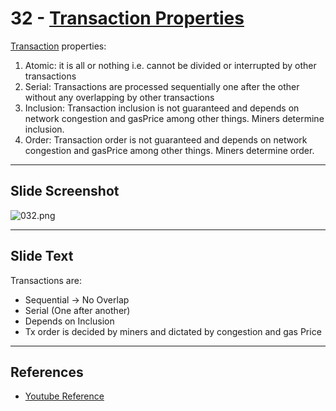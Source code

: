 # 32 - [Transaction Properties](Transaction%20Properties.md)

[Transaction](Transaction.md) properties:

1. Atomic: it is all or nothing i.e. cannot be divided or interrupted by other transactions
2. Serial: Transactions are processed sequentially one after the other without any overlapping by other transactions
3. Inclusion: Transaction inclusion is not guaranteed and depends on network congestion and gasPrice among other things. Miners determine inclusion.
4. Order: Transaction order is not guaranteed and depends on network congestion and gasPrice among other things. Miners determine order.
___
## Slide Screenshot
![032.png](../images/ethereum101/032.png)
___
## Slide Text
Transactions are:
- Sequential -> No Overlap
- Serial (One after another)
- Depends on Inclusion
- Tx order is decided by miners and dictated by congestion and gas Price
___
## References
- [Youtube Reference](https://youtu.be/zIeBfuXxuWs?t=611)

